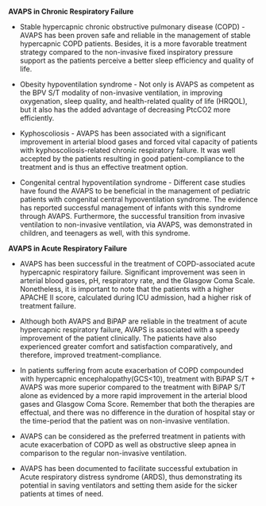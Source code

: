 **AVAPS in Chronic Respiratory Failure**

- Stable hypercapnic chronic obstructive pulmonary disease (COPD) - AVAPS has been proven safe and reliable in the management of stable hypercapnic COPD patients. Besides, it is a more favorable treatment strategy compared to the non-invasive fixed inspiratory pressure support as the patients perceive a better sleep efficiency and quality of life.

- Obesity hypoventilation syndrome - Not only is AVAPS as competent as the BPV S/T modality of non-invasive ventilation, in improving oxygenation, sleep quality, and health-related quality of life (HRQOL), but it also has the added advantage of decreasing PtcCO2 more efficiently.

- Kyphoscoliosis - AVAPS has been associated with a significant improvement in arterial blood gases and forced vital capacity of patients with kyphoscoliosis-related chronic respiratory failure. It was well accepted by the patients resulting in good patient-compliance to the treatment and is thus an effective treatment option.

- Congenital central hypoventilation syndrome - Different case studies have found the AVAPS to be beneficial in the management of pediatric patients with congenital central hypoventilation syndrome. The evidence has reported successful management of infants with this syndrome through AVAPS. Furthermore, the successful transition from invasive ventilation to non-invasive ventilation, via AVAPS, was demonstrated in children, and teenagers as well, with this syndrome.

**AVAPS in Acute Respiratory Failure**

- AVAPS has been successful in the treatment of COPD-associated acute hypercapnic respiratory failure. Significant improvement was seen in arterial blood gases, pH, respiratory rate, and the Glasgow Coma Scale. Nonetheless, it is important to note that the patients with a higher APACHE II score, calculated during ICU admission, had a higher risk of treatment failure.

- Although both AVAPS and BiPAP are reliable in the treatment of acute hypercapnic respiratory failure, AVAPS is associated with a speedy improvement of the patient clinically. The patients have also experienced greater comfort and satisfaction comparatively, and therefore, improved treatment-compliance.

- In patients suffering from acute exacerbation of COPD compounded with hypercapnic encephalopathy(GCS<10), treatment with BiPAP S/T + AVAPS was more superior compared to the treatment with BiPAP S/T alone as evidenced by a more rapid improvement in the arterial blood gases and Glasgow Coma Score. Remember that both the therapies are effectual, and there was no difference in the duration of hospital stay or the time-period that the patient was on non-invasive ventilation.

- AVAPS can be considered as the preferred treatment in patients with acute exacerbation of COPD as well as obstructive sleep apnea in comparison to the regular non-invasive ventilation.

- AVAPS has been documented to facilitate successful extubation in Acute respiratory distress syndrome (ARDS), thus demonstrating its potential in saving ventilators and setting them aside for the sicker patients at times of need.
